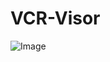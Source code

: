 # VCR-Visor



![Image](https://github.com/user-attachments/assets/4e74643d-4ba9-4fa7-808f-173d3a678489)
